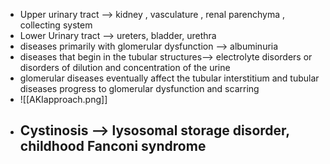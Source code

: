 - Upper urinary tract --> kidney , vasculature , renal parenchyma , collecting system 
- Lower Urinary tract --> ureters, bladder, urethra 
- diseases primarily with glomerular dysfunction --> albuminuria 
- diseases that begin in the tubular structures--> electrolyte disorders or disorders of dilution and concentration of the urine
- glomerular diseases eventually affect the tubular interstitium and tubular diseases progress to glomerular dysfunction and scarring 
- ![[AKIapproach.png]]
- Cystinosis --> lysosomal storage disorder, childhood Fanconi syndrome 
	- 
